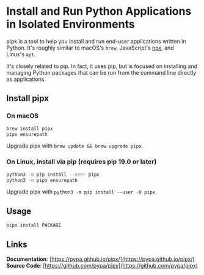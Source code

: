 # Install and Run Python Applications in Isolated Environments

pipx is a tool to help you install and run end-user applications written in Python. It's roughly similar to macOS's `brew`, JavaScript's [npx](https://medium.com/@maybekatz/introducing-npx-an-npm-package-runner-55f7d4bd282b), and Linux's `apt`.

It's closely related to pip. In fact, it uses pip, but is focused on installing and managing Python packages that can be run from the command line directly as applications.

## Install pipx
### On macOS
```bash
brew install pipx
pipx ensurepath
```

Upgrade pipx with `brew update && brew upgrade pipx`.

### On Linux, install via pip (requires pip 19.0 or later)
```bash
python3 -m pip install --user pipx
python3 -m pipx ensurepath
```

Upgrade pipx with `python3 -m pip install --user -U pipx`.

## Usage
```bash
pipx install PACKAGE
```
## Links
**Documentation**: [https://pypa.github.io/pipx/](https://pypa.github.io/pipx/)
**Source Code**: [https://github.com/pypa/pipx](https://github.com/pypa/pipx)